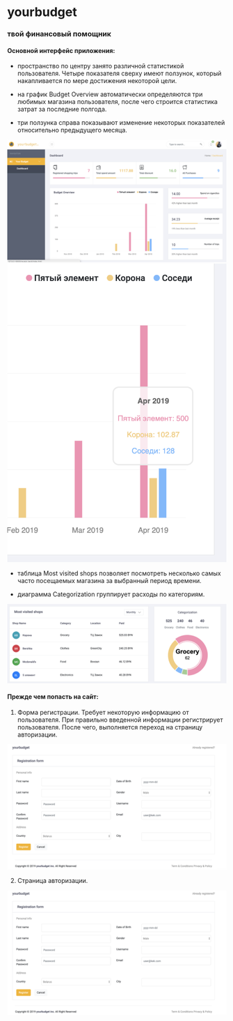 # yourbudget

### твой финансовый помощник

#### Основной интерфейс приложения: 

- пространство по центру занято различной статистикой пользователя. Четыре показателя сверху имеют ползунок, который накапливается по мере достижения некоторой цели.

- на график Budget Overview автоматически определяются три любимых магазина пользователя, после чего строится статистика затрат за последние полгода.

- три ползунка справа показывают изменение некоторых показателей относительно предыдущего месяца.

![](screenshots/screen5.png)
![](screenshots/screen6.png)

- таблица Most visited shops позволяет посмотреть несколько самых часто посещаемых магазина за выбранный период времени.

- диаграмма Categorization группирует расходы по категориям.

![](screenshots/screen7.png)


#### Прежде чем попасть на сайт:

1. Форма регистрации. Требует некоторую информацию от пользователя. При правильно введенной информации регистрирует пользователя. После чего, выполняется переход на страницу авторизации.

![](screenshots/screen3.png)

2. Страница авторизации. 

![](screenshots/screen3.png)
